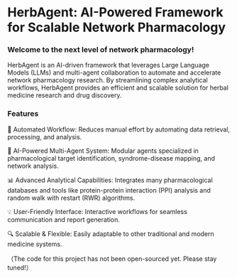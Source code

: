 # HerbAgent: AI-Powered Framework for Scalable Network Pharmacology

### Welcome to the next level of network pharmacology!

HerbAgent is an AI-driven framework that leverages Large Language Models (LLMs) and multi-agent collaboration to automate and accelerate network pharmacology research. By streamlining complex analytical workflows, HerbAgent provides an efficient and scalable solution for herbal medicine research and drug discovery.


### Features

🚀 Automated Workflow: Reduces manual effort by automating data retrieval, processing, and analysis.

🧠 AI-Powered Multi-Agent System: Modular agents specialized in pharmacological target identification, syndrome-disease mapping, and network analysis.

📊 Advanced Analytical Capabilities: Integrates many pharmacological databases and tools like protein-protein interaction (PPI) analysis and random walk with restart (RWR) algorithms.

💡 User-Friendly Interface: Interactive workflows for seamless communication and report generation.

🔍 Scalable & Flexible: Easily adaptable to other traditional and modern medicine systems.






（The code for this project has not been open-sourced yet. Please stay tuned!）





